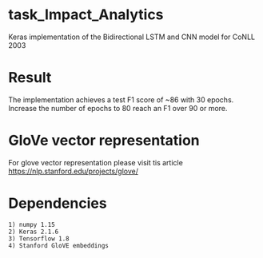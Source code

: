 # task_Impact_Analytics
Keras implementation of the Bidirectional LSTM and CNN model for CoNLL 2003

# Result
The implementation achieves a test F1 score of ~86 with 30 epochs. Increase the number of epochs to 80 reach an F1 over 90 or more.

# GloVe vector representation
For glove vector representation please visit tis article https://nlp.stanford.edu/projects/glove/

# Dependencies 
    1) numpy 1.15
    2) Keras 2.1.6
    3) Tensorflow 1.8
    4) Stanford GloVE embeddings
